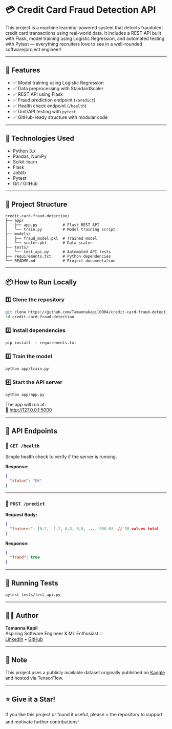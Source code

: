 # 💳 Credit Card Fraud Detection API

This project is a machine learning-powered system that detects fraudulent credit card transactions using real-world data. It includes a REST API built with Flask, model training using Logistic Regression, and automated testing with Pytest — everything recruiters love to see in a well-rounded software/project engineer!

---

## 🚀 Features

- ✅ Model training using Logistic Regression
- ✅ Data preprocessing with StandardScaler
- ✅ REST API using Flask
- ✅ Fraud prediction endpoint (`/predict`)
- ✅ Health check endpoint (`/health`)
- ✅ Unit/API testing with `pytest`
- ✅ GitHub-ready structure with modular code

---

## 🧠 Technologies Used

- Python 3.x  
- Pandas, NumPy  
- Scikit-learn  
- Flask  
- Joblib  
- Pytest  
- Git / GitHub

---

## 📂 Project Structure

```
credit-card-fraud-detection/
├── app/
│   ├── app.py           # Flask REST API
│   └── train.py         # Model training script
├── models/
│   ├── fraud_model.pkl  # Trained model
│   └── scaler.pkl       # Data scaler
├── tests/
│   └── test_api.py      # Automated API tests
├── requirements.txt     # Python dependencies
└── README.md            # Project documentation
```

---

## 📦 How to Run Locally

### 1️⃣ Clone the repository

```bash
git clone https://github.com/Tamannakapil0904/credit-card-fraud-detection.git
cd credit-card-fraud-detection
```

### 2️⃣ Install dependencies

```bash
pip install -r requirements.txt
```

### 3️⃣ Train the model

```bash
python app/train.py
```

### 4️⃣ Start the API server

```bash
python app/app.py
```

The app will run at:  
📍 http://127.0.0.1:5000

---

## 🔌 API Endpoints

### 🔹 `GET /health`
Simple health check to verify if the server is running.

**Response:**
```json
{
  "status": "OK"
}
```

---

### 🔹 `POST /predict`

**Request Body:**
```json
{
  "features": [0.1, -1.2, 0.3, 0.0, ..., 500.0]  // 30 values total
}
```

**Response:**
```json
{
  "fraud": true
}
```

---

## 🧪 Running Tests

```bash
pytest tests/test_api.py
```

---

## 👩‍💻 Author

**Tamanna Kapil**  
Aspiring Software Engineer & ML Enthusiast 💡  
[LinkedIn](https://www.linkedin.com/in/yourprofile) • [GitHub](https://github.com/Tamannakapil0904)

---

## 📌 Note

This project uses a publicly available dataset originally published on [Kaggle](https://www.kaggle.com/mlg-ulb/creditcardfraud) and hosted via TensorFlow.

---

## ⭐️ Give it a Star!

If you like this project or found it useful, please ⭐️ the repository to support and motivate further contributions!